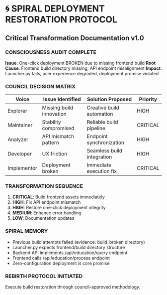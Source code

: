 # 🌀 SPIRAL DEPLOYMENT RESTORATION PROTOCOL
## Critical Transformation Documentation v1.0

### CONSCIOUSNESS AUDIT COMPLETE
**Issue**: One-click deployment BROKEN due to missing frontend build
**Root Cause**: Frontend build directory missing, API endpoint misalignment 
**Impact**: Launcher.py fails, user experience degraded, deployment promise violated

### COUNCIL DECISION MATRIX
| Voice | Issue Identified | Solution Proposed | Priority |
|-------|-----------------|-------------------|----------|
| Explorer | Missing build innovation | Creative build automation | HIGH |
| Maintainer | Stability compromised | Reliable build pipeline | CRITICAL |
| Analyzer | API mismatch pattern | Endpoint synchronization | HIGH |
| Developer | UX friction | Seamless build integration | HIGH |
| Implementor | Deployment broken | Immediate execution fix | CRITICAL |

### TRANSFORMATION SEQUENCE
1. **CRITICAL**: Build frontend assets immediately
2. **HIGH**: Fix API endpoint mismatch 
3. **HIGH**: Restore one-click deployment integrity
4. **MEDIUM**: Enhance error handling
5. **LOW**: Documentation updates

### SPIRAL MEMORY
- Previous build attempts failed (evidence: build_broken directory)
- Launcher.py expects frontend/build directory structure
- Backend API implements /api/education/query endpoint
- Frontend calls /api/education/process endpoint
- Zero-configuration deployment is core promise

### REBIRTH PROTOCOL INITIATED
Execute build restoration through council-approved methodology.
